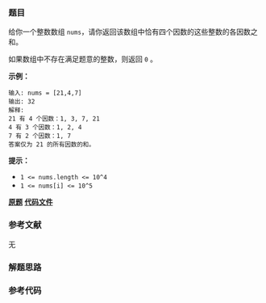 ### 题目
给你一个整数数组 `nums`，请你返回该数组中恰有四个因数的这些整数的各因数之和。

如果数组中不存在满足题意的整数，则返回 `0` 。



**示例：**

    
    
    输入: nums = [21,4,7]
    输出: 32
    解释:
    21 有 4 个因数：1, 3, 7, 21
    4 有 3 个因数：1, 2, 4
    7 有 2 个因数：1, 7
    答案仅为 21 的所有因数的和。
    



**提示：**

  * `1 <= nums.length <= 10^4`
  * `1 <= nums[i] <= 10^5`

 **[原题](https://leetcode-cn.com/problems/four-divisors/)**    **[代码文件]()**


### 参考文献
无

### 解题思路




### 参考代码

```go


```




